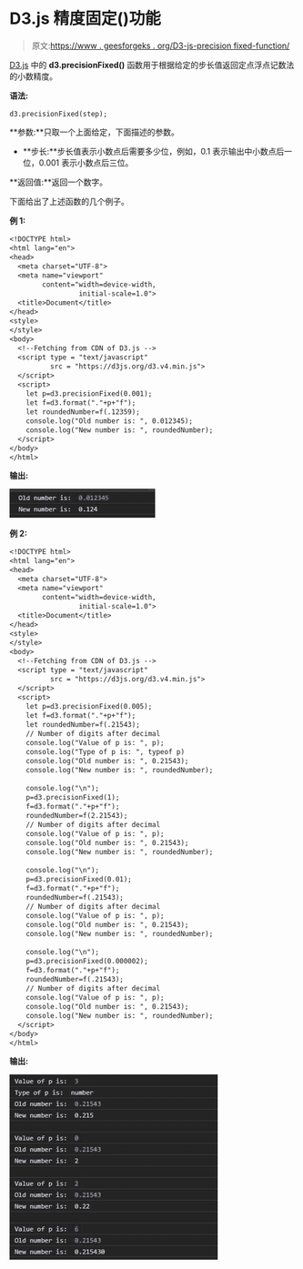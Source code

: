 # D3.js 精度固定()功能

> 原文:[https://www . geesforgeks . org/D3-js-precision fixed-function/](https://www.geeksforgeeks.org/d3-js-precisionfixed-function/)

[D3.js](https://www.geeksforgeeks.org/d3-js-data-driven-documents/) 中的 **d3.precisionFixed()** 函数用于根据给定的步长值返回定点浮点记数法的小数精度。

**语法:**

```
d3.precisionFixed(step);
```

**参数:**只取一个上面给定，下面描述的参数。

*   **步长:**步长值表示小数点后需要多少位，例如，0.1 表示输出中小数点后一位，0.001 表示小数点后三位。

**返回值:**返回一个数字。

下面给出了上述函数的几个例子。

**例 1:**

```
<!DOCTYPE html>
<html lang="en">
<head>
  <meta charset="UTF-8">
  <meta name="viewport" 
        content="width=device-width, 
                 initial-scale=1.0">
  <title>Document</title>
</head>
<style>
</style>
<body>
  <!--Fetching from CDN of D3.js -->
  <script type = "text/javascript"
          src = "https://d3js.org/d3.v4.min.js">
  </script>
  <script>
    let p=d3.precisionFixed(0.001);
    let f=d3.format("."+p+"f");
    let roundedNumber=f(.12359);
    console.log("Old number is: ", 0.012345);
    console.log("New number is: ", roundedNumber);
  </script>
</body>
</html>
```

**输出:**

![](img/e1707dbd0069f2314901d64bd86ea14f.png)

**例 2:**

```
<!DOCTYPE html>
<html lang="en">
<head>
  <meta charset="UTF-8">
  <meta name="viewport" 
        content="width=device-width,
                 initial-scale=1.0">
  <title>Document</title>
</head>
<style>
</style>
<body>
  <!--Fetching from CDN of D3.js -->
  <script type = "text/javascript"
          src = "https://d3js.org/d3.v4.min.js">
  </script>
  <script>
    let p=d3.precisionFixed(0.005);
    let f=d3.format("."+p+"f");
    let roundedNumber=f(.21543);
    // Number of digits after decimal
    console.log("Value of p is: ", p);
    console.log("Type of p is: ", typeof p)
    console.log("Old number is: ", 0.21543);
    console.log("New number is: ", roundedNumber);

    console.log("\n");
    p=d3.precisionFixed(1);
    f=d3.format("."+p+"f");
    roundedNumber=f(2.21543);
    // Number of digits after decimal
    console.log("Value of p is: ", p);
    console.log("Old number is: ", 0.21543);
    console.log("New number is: ", roundedNumber);

    console.log("\n");
    p=d3.precisionFixed(0.01);
    f=d3.format("."+p+"f");
    roundedNumber=f(.21543);
    // Number of digits after decimal
    console.log("Value of p is: ", p);
    console.log("Old number is: ", 0.21543);
    console.log("New number is: ", roundedNumber);

    console.log("\n");
    p=d3.precisionFixed(0.000002);
    f=d3.format("."+p+"f");
    roundedNumber=f(.21543);
    // Number of digits after decimal
    console.log("Value of p is: ", p);
    console.log("Old number is: ", 0.21543);
    console.log("New number is: ", roundedNumber);
  </script>
</body>
</html>
```

**输出:**

![](img/2836a41991a43734ec426a5d4f0c7ead.png)